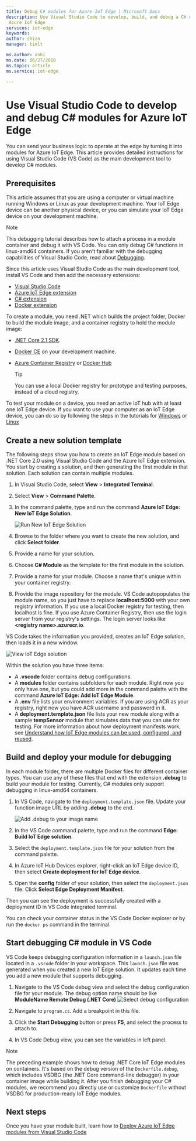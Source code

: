 ```yaml
---
title: Debug C# modules for Azure IoT Edge | Microsoft Docs
description: Use Visual Studio Code to develop, build, and debug a C# module for
 Azure IoT Edge
services: iot-edge
keywords: 
author: shizn
manager: timlt

ms.author: xshi
ms.date: 06/27/2018
ms.topic: article
ms.service: iot-edge

---
```


# Use Visual Studio Code to develop and debug C# modules for Azure IoT Edge

You can send your business logic to operate at the edge by turning it into modules for Azure IoT Edge. This article provides detailed instructions for using Visual Studio Code (VS Code) as the main development tool to develop C# modules.

## Prerequisites
This article assumes that you are using a computer or virtual machine running Windows or Linux as your development machine. Your IoT Edge device can be another physical device, or you can simulate your IoT Edge device on your development machine.

> [!NOTE]
> This debugging tutorial describes how to attach a process in a module container and debug it with VS Code. You can only debug C# functions in linux-amd64 containers. If you aren't familiar with the debugging capabilities of Visual Studio Code, read about [Debugging](https://code.visualstudio.com/Docs/editor/debugging). 

Since this article uses Visual Studio Code as the main development tool, install VS Code and then add the necessary extensions:
* [Visual Studio Code](https://code.visualstudio.com/) 
* [Azure IoT Edge extension](https://marketplace.visualstudio.com/items?itemName=vsciot-vscode.azure-iot-edge) 
* [C# extension](https://marketplace.visualstudio.com/items?itemName=ms-vscode.csharp) 
* [Docker extension](https://marketplace.visualstudio.com/items?itemName=PeterJausovec.vscode-docker)

To create a module, you need .NET which builds the project folder, Docker to build the module image, and a container registry to hold the module image:
* [.NET Core 2.1 SDK](https://www.microsoft.com/net/download).
* [Docker CE](https://docs.docker.com/install/) on your development machine. 
* [Azure Container Registry](https://docs.microsoft.com/azure/container-registry/) or [Docker Hub](https://docs.docker.com/docker-hub/repos/#viewing-repository-tags)

   > [!TIP]
   > You can use a local Docker registry for prototype and testing purposes, instead of a cloud registry. 

To test your module on a device, you need an active IoT hub with at least one IoT Edge device. If you want to use your computer as an IoT Edge device, you can do so by following the steps in the tutorials for [Windows](quickstart.md) or [Linux](quickstart-linux.md) 

## Create a new solution template

The following steps show you how to create an IoT Edge module based on .NET Core 2.0 using Visual Studio Code and the Azure IoT Edge extension. You start by creating a solution, and then generating the first module in that solution. Each solution can contain multiple modules. 

1. In Visual Studio Code, select **View** > **Integrated Terminal**.
3. Select **View** > **Command Palette**. 
4. In the command palette, type and run the command **Azure IoT Edge: New IoT Edge Solution**.

   ![Run New IoT Edge Solution](./media/how-to-develop-csharp-module/new-solution.png)

5. Browse to the folder where you want to create the new solution, and click **Select folder**. 
6. Provide a name for your solution. 
7. Choose **C# Module** as the template for the first module in the solution.
8. Provide a name for your module. Choose a name that's unique within your container registry. 
9. Provide the image repository for the module. VS Code autopopulates the module name, so you just have to replace **localhost:5000** with your own registry information. If you use a local Docker registry for testing, then localhost is fine. If you use Azure Container Registry, then use the login server from your registry's settings. The login server looks like **\<registry name\>.azurecr.io**.

VS Code takes the information you provided, creates an IoT Edge solution, then loads it in a new window.

   ![View IoT Edge solution](./media/how-to-develop-csharp-module/view-solution.png)

Within the solution you have three items: 
* A **.vscode** folder contains debug configurations.
* A **modules** folder contains subfolders for each module. Right now you only have one, but you could add more in the command palette with the command **Azure IoT Edge: Add IoT Edge Module**. 
* A **.env** file lists your environment variables. If you are using ACR as your registry, right now you have ACR username and password in it. 
* A **deployment.template.json** file lists your new module along with a sample **tempSensor** module that simulates data that you can use for testing. For more information about how deployment manifests work, see [Understand how IoT Edge modules can be used, configured, and reused](module-composition.md).

## Build and deploy your module for debugging

In each module folder, there are multiple Docker files for different container types. You can use any of these files that end with the extension **.debug** to build your module for testing. Currently, C# modules only support debugging in linux-amd64 containers.

1. In VS Code, navigate to the `deployment.template.json` file. Update your function image URL by adding **.debug** to the end.

   ![Add .debug to your image name](./media/how-to-develop-csharp-module/image-debug.png)

2. In the VS Code command palette, type and run the command **Edge: Build IoT Edge solution**.
3. Select the `deployment.template.json` file for your solution from the command palette. 
4. In Azure IoT Hub Devices explorer, right-click an IoT Edge device ID, then select **Create deployment for IoT Edge device**. 
5. Open the **config** folder of your solution, then select the `deployment.json` file. Click **Select Edge Deployment Manifest**. 

Then you can see the deployment is successfully created with a deployment ID in VS Code integrated terminal.

You can check your container status in the VS Code Docker explorer or by run the `docker ps` command in the terminal.

## Start debugging C# module in VS Code
VS Code keeps debugging configuration information in a `launch.json` file located in a `.vscode` folder in your workspace. This `launch.json` file was generated when you created a new IoT Edge solution. It updates each time you add a new module that supports debugging. 

1. Navigate to the VS Code debug view and select the debug configuration file for your module. The debug option name should be like **ModuleName Remote Debug (.NET Core)**
    ![Select debug configuration](./media/how-to-develop-csharp-module/debug-config.png)

2. Navigate to `program.cs`. Add a breakpoint in this file.

3. Click the **Start Debugging** button or press **F5**, and select the process to attach to.

4. In VS Code Debug view, you can see the variables in left panel. 

> [!NOTE]
> The preceding example shows how to debug .NET Core IoT Edge modules on containers. It's based on the debug version of the `Dockerfile.debug`, which includes VSDBG (the .NET Core command-line debugger) in your container image while building it. After you finish debugging your C# modules, we recommend you directly use or customize `Dockerfile` without VSDBG for production-ready IoT Edge modules.

## Next steps

Once you have your module built, learn how to [Deploy Azure IoT Edge modules from Visual Studio Code](how-to-deploy-modules-vscode.md)

